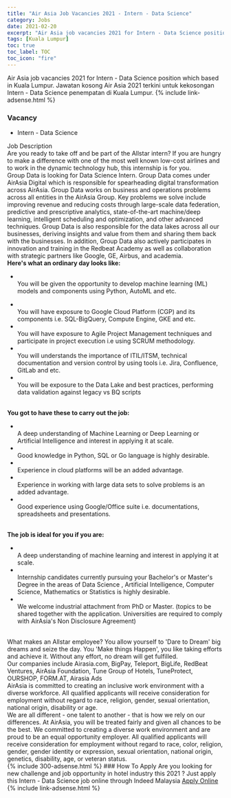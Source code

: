 ```yaml
---
title: "Air Asia Job Vacancies 2021 - Intern - Data Science" 
category: Jobs 
date: 2021-02-20 
excerpt: "Air Asia job vacancies 2021 for Intern - Data Science position which based in Kuala Lumpur. Jawatan kosong Air Asia 2021 terkini untuk kekosongan Intern - Data Science penempatan di Kuala Lumpur" 
tags: [Kuala Lumpur] 
toc: true 
toc_label: TOC 
toc_icon: "fire" 
--- 
```


Air Asia job vacancies 2021 for Intern - Data Science position which based in Kuala Lumpur. Jawatan kosong Air Asia 2021 terkini untuk kekosongan Intern - Data Science penempatan di Kuala Lumpur. 
{% include link-adsense.html %} 
### Vacancy 
- Intern - Data Science 
<div><div>Job Description<br>
Are you ready to take off and be part of the Allstar intern? If you are hungry to make a difference with one of the most well known low-cost airlines and to work in the dynamic technology hub, this internship is for you.<br>
Group Data is looking for Data Science Intern. Group Data comes under AirAsia Digital which is responsible for spearheading digital transformation across AirAsia. Group Data works on business and operations problems across all entities in the AirAsia Group. Key problems we solve include improving revenue and reducing costs through large-scale data federation, predictive and prescriptive analytics, state-of-the-art machine/deep learning, intelligent scheduling and optimization, and other advanced techniques. Group Data is also responsible for the data lakes across all our businesses, deriving insights and value from them and sharing them back with the businesses. In addition, Group Data also actively participates in innovation and training in the Redbeat Academy as well as collaboration with strategic partners like Google, GE, Airbus, and academia.<br>
<b>Here's what an ordinary day looks like:</b><ul><li><br>
You will be given the opportunity to develop machine learning (ML) models and components using Python, AutoML and etc.</li></ul><ul><li><br>
You will have exposure to Google Cloud Platform (CGP) and its components i.e. SQL-BigQuery, Compute Engine, GKE and etc.</li><li><br>
You will have exposure to Agile Project Management techniques and participate in project execution i.e using SCRUM methodology.</li><li><br>
You will understands the importance of ITIL/ITSM, technical documentation and version control by using tools i.e. Jira, Confluence, GitLab and etc.</li><li><br>
You will be exposure to the Data Lake and best practices, performing data validation against legacy vs BQ scripts</li></ul><br>
<b>
You got to have these to carry out the job:</b><ul><li><br>
A deep understanding of Machine Learning or Deep Learning or Artificial Intelligence and interest in applying it at scale.</li><li><br>
Good knowledge in Python, SQL or Go language is highly desirable.</li><li><br>
Experience in cloud platforms will be an added advantage.</li><li><br>
Experience in working with large data sets to solve problems is an added advantage.</li><li><br>
Good experience using Google/Office suite i.e. documentations, spreadsheets and presentations.</li></ul><br>
<b>
The job is ideal for you if you are:</b><ul><li><br>
A deep understanding of machine learning and interest in applying it at scale.</li><li><br>
Internship candidates currently pursuing your Bachelor's or Master's Degree in the areas of Data Science , Artificial Intelligence, Computer Science, Mathematics or Statistics is highly desirable.</li><li><br>
We welcome industrial attachment from PhD or Master. (topics to be shared together with the application. Universities are required to comply with AirAsia's Non Disclosure Agreement)</li></ul><br>
What makes an Allstar employee? You allow yourself to 'Dare to Dream' big dreams and seize the day. You 'Make things Happen', you like taking efforts and achieve it. Without any effort, no dream will get fulfilled.<br>
Our companies include Airasia.com, BigPay, Teleport, BigLife, RedBeat Ventures, AirAsia Foundation, Tune Group of Hotels, TuneProtect, OURSHOP, FORM.AT, Airasia Ads<br>
AirAsia is committed to creating an inclusive work environment with a diverse workforce. All qualified applicants will receive consideration for employment without regard to race, religion, gender, sexual orientation, national origin, disability or age.<br>
We are all different - one talent to another - that is how we rely on our differences. At AirAsia, you will be treated fairly and given all chances to be the best. We committed to creating a diverse work environment and are proud to be an equal opportunity employer. All qualified applicants will receive consideration for employment without regard to race, color, religion, gender, gender identity or expression, sexual orientation, national origin, genetics, disability, age, or veteran status.</div></div> 
{% include 300-adsense.html %} 
### How To Apply 
Are you looking for new challenge and job opportunity in hotel industry this 2021 ?
Just apply this Intern - Data Science job online through Indeed Malaysia 
<a href="https://malaysia.indeed.com/viewjob?jk=4de9d81ea74efa45" class="btn btn--info" target="_blank" rel="nofollow noopenner">Apply Online</a> 
{% include link-adsense.html %} 